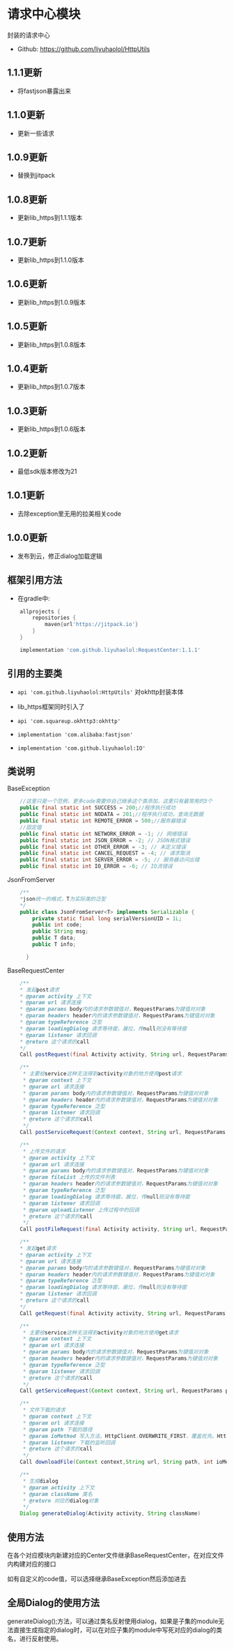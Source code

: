 # 请求中心模块

封装的请求中心

- Github: https://github.com/liyuhaolol/HttpUtils

## 1.1.1更新

- 将fastjson暴露出来

## 1.1.0更新

- 更新一些请求

## 1.0.9更新

- 替换到jitpack

## 1.0.8更新

- 更新lib_https到1.1.1版本

## 1.0.7更新

- 更新lib_https到1.1.0版本

## 1.0.6更新

- 更新lib_https到1.0.9版本

## 1.0.5更新

- 更新lib_https到1.0.8版本

## 1.0.4更新

- 更新lib_https到1.0.7版本

## 1.0.3更新

- 更新lib_https到1.0.6版本

## 1.0.2更新

- 最低sdk版本修改为21

## 1.0.1更新

- 去除exception里无用的拉美相关code

## 1.0.0更新

- 发布到云，修正dialog加载逻辑

## 框架引用方法

- 在gradle中:

```gradle
    allprojects {
        repositories {
            maven{url'https://jitpack.io'}
        }
    }
```

```gradle
    implementation 'com.github.liyuhaolol:RequestCenter:1.1.1'
```

## 引用的主要类

- `api 'com.github.liyuhaolol:HttpUtils'` 对okhttp封装本体

- lib_https框架同时引入了

- `api 'com.squareup.okhttp3:okhttp'`

- `implementation 'com.alibaba:fastjson'`

- `implementation 'com.github.liyuhaolol:IO'`

## 类说明

BaseException

```java
    //这里只是一个范例，更多code需要你自己继承这个类添加，这里只有最常用的3个
    public final static int SUCCESS = 200;//程序执行成功
    public final static int NODATA = 201;//程序执行成功，查询无数据
    public final static int REMOTE_ERROR = 500;//服务器错误
    //固定值
    public final static int NETWORK_ERROR = -1; // 网络错误
    public final static int JSON_ERROR = -2; // JSON格式错误
    public final static int OTHER_ERROR = -3; // 未定义错误
    public final static int CANCEL_REQUEST = -4; // 请求取消
    public final static int SERVER_ERROR = -5; // 服务器访问出错
    public final static int IO_ERROR = -6; // IO流错误
```

JsonFromServer<T>

```java
    /**
    *json统一的格式，T为实际类的泛型
    */
    public class JsonFromServer<T> implements Serializable {
        private static final long serialVersionUID = 1L;
        public int code;
        public String msg;
        public T data;
        public T info;

      }
```

BaseRequestCenter

```java
    /**
    * 发起post请求
    * @param activity 上下文
    * @param url 请求连接
    * @param params body内的请求参数键值对，RequestParams为键值对对象
    * @param headers header内的请求参数键值对，RequestParams为键值对对象
    * @param typeReference 泛型
    * @param loadingDialog 请求等待窗，展位，传null则没有等待窗
    * @param listener 请求回调
    * @return 这个请求的call
    */
    Call postRequest(final Activity activity, String url, RequestParams params, RequestParams headers, TypeReference<?> typeReference, final Dialog loadingDialog, final DisposeDataListener listener)

    /**
     * 主要给service这种无法得到activity对象的地方使用post请求
     * @param context 上下文
     * @param url 请求连接
     * @param params body内的请求参数键值对，RequestParams为键值对对象
     * @param headers header内的请求参数键值对，RequestParams为键值对对象
     * @param typeReference 泛型
     * @param listener 请求回调
     * @return 这个请求的call
     */
    Call postServiceRequest(Context context, String url, RequestParams params, RequestParams headers, TypeReference<?> typeReference, final DisposeDataListener listener)

    /**
     * 上传文件的请求
     * @param activity 上下文
     * @param url 请求连接
     * @param params body内的请求参数键值对，RequestParams为键值对对象
     * @param fileList 上传的文件列表
     * @param headers header内的请求参数键值对，RequestParams为键值对对象
     * @param typeReference 泛型
     * @param loadingDialog 请求等待窗，展位，传null则没有等待窗
     * @param listener 请求回调
     * @param uploadListener 上传过程中的回调
     * @return 这个请求的call
     */
    Call postFileRequest(final Activity activity, String url, RequestParams params, List<FilePart> fileList, RequestParams headers, TypeReference<?> typeReference, final Dialog loadingDialog, final DisposeDataListener listener, UploadProgressListener uploadListener)

    /**
    * 发起get请求
    * @param activity 上下文
    * @param url 请求连接
    * @param params body内的请求参数键值对，RequestParams为键值对对象
    * @param headers header内的请求参数键值对，RequestParams为键值对对象
    * @param typeReference 泛型
    * @param loadingDialog 请求等待窗，展位，传null则没有等待窗
    * @param listener 请求回调
    * @return 这个请求的call
    */
    Call getRequest(final Activity activity, String url, RequestParams params, RequestParams headers, TypeReference<?> typeReference, final Dialog loadingDialog, final DisposeDataListener listener)

    /**
     * 主要给service这种无法得到activity对象的地方使用get请求
     * @param context 上下文
     * @param url 请求连接
     * @param params body内的请求参数键值对，RequestParams为键值对对象
     * @param headers header内的请求参数键值对，RequestParams为键值对对象
     * @param typeReference 泛型
     * @param listener 请求回调
     * @return 这个请求的call
     */
    Call getServiceRequest(Context context, String url, RequestParams params, RequestParams headers, TypeReference<?> typeReference, final DisposeDataListener listener)

    /**
     * 文件下载的请求
     * @param context 上下文
     * @param url 请求连接
     * @param path 下载的路径
     * @param ioMethod 写入方法，HttpClient.OVERWRITE_FIRST，覆盖优先。HttpClient.ADD_ONLY，添加优先
     * @param listener 下载的监听回调
     * @return 这个请求的call
     */
    Call downloadFile(Context context,String url, String path, int ioMethod, DisposeDownloadListener listener)

    /**
     * 生成dialog
     * @param activity 上下文
     * @param className 类名
     * @return 对应的dialog对象
     */
    Dialog generateDialog(Activity activity, String className)
```
## 使用方法

在各个对应模块内新建对应的Center文件继承BaseRequestCenter，在对应文件内构建对应的接口<br/>

如有自定义的code值，可以选择继承BaseException然后添加进去<br/>

## 全局Dialog的使用方法

generateDialog();方法，可以通过类名反射使用dialog，如果是子集的module无法直接生成指定的dialog时，可以在对应子集的module中写死对应的dialog的类名，进行反射使用。
